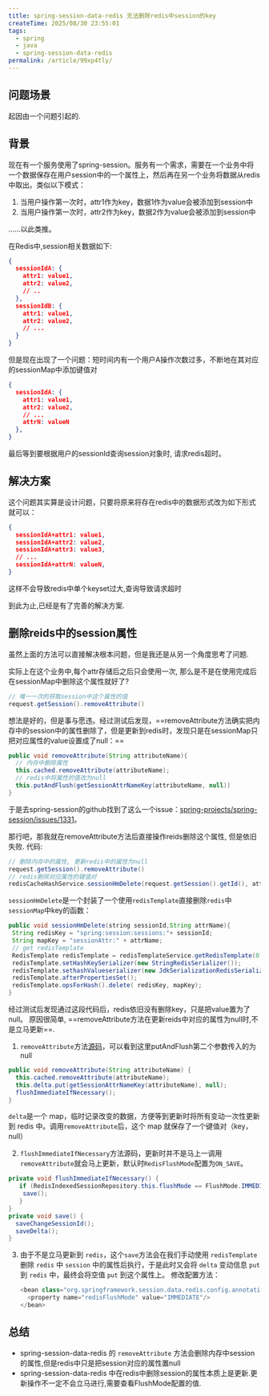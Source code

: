 ```yaml
---
title: spring-session-data-redis 无法删除redis中session的key
createTime: 2025/08/30 23:55:01
tags:
  - spring
  - java
  - spring-session-data-redis
permalink: /article/99xp4tly/
---
```


## 问题场景

起因由一个问题引起的.

## 背景

现在有一个服务使用了spring-session。服务有一个需求，需要在一个业务中将一个数据保存在用户session中的一个属性上，然后再在另一个业务将数据从redis中取出。类似以下模式：

1. 当用户操作第一次时，attr1作为key，数据1作为value会被添加到session中
2. 当用户操作第一次时，attr2作为key，数据2作为value会被添加到session中

……以此类推。

在Redis中,session相关数据如下:

```json
{
  sessionIdA: {
    attr1: value1,
    attr2: value2,
    // ..
  },
  sessionIdB: {
    attr1: value1,
    attr2: value2,
    // ...
  }
}
```

但是现在出现了一个问题：短时间内有一个用户A操作次数过多，不断地在其对应的sessionMap中添加键值对

```json
{
  sessionIdA: {
    attr1: value1,
    attr2: value2,
    // ...
    attrN: valueN
  },
}
```

最后等到要根据用户的sessionId查询session对象时, 请求redis超时。

## 解决方案

这个问题其实算是设计问题，只要将原来将存在redis中的数据形式改为如下形式就可以：

```json
{
  sessionIdA+attr1: value1,
  sessionIdA+attr2: value2,
  sessionIdA+attr3: value3,
  // ...
  sessionIdA+attrN: valueN,
}
```

这样不会导致redis中单个keyset过大,查询导致请求超时

到此为止,已经是有了完善的解决方案.

## 删除reids中的session属性

虽然上面的方法可以直接解决根本问题，但是我还是从另一个角度思考了问题.

实际上在这个业务中,每个attr存储后之后只会使用一次, 那么是不是在使用完成后在sessionMap中删除这个属性就好了?

```java
// 唯一一次的获取session中这个属性的值
request.getSession().removeAttribute()
```

想法是好的，但是事与愿违。经过测试后发现，==removeAttribute方法确实把内存中的session中的属性删除了，但是更新到redis时，发现只是在sessionMap只把对应属性的value设置成了null：==

```java
public void removeAttribute(String attributeName){
  // 内存中删除属性
  this.cached.removeAttribute(attributeName);
  // redis中将属性的值改为null
  this.putAndFlush(getSessionAttrNameKey(attributeName, null))
}

```

于是去spring-session的github找到了这么一个issue：[spring-projects/spring-session/issues/1331](https://github.com/spring-projects/spring-session/issues/1331)。

那行吧，那我就在removeAttribute方法后直接操作reids删除这个属性, 但是依旧失败. 代码:

```java
// 删除内存中的属性, 更新redis中的属性为null
request.getSession().removeAttribute()
// redis删除对应属性的键值对
redisCacheHashService.sessionHmDelete(request.getSession().getId(), attrName)
```

`sessionHmDelete`是一个封装了一个使用`redisTemplate`直接删除`redis`中`sessionMap`中key的函数：

```java
public void sessionHmDelete(string sessionId,String attrName){
 String redisKey = "spring:session:sessions:"+ sessionId;
 String mapKey = "sessionAttr:" + attrName;
 // get redisTemplate 
 RedisTemplate redisTemplate = redisTemplateService.getRedisTemplate(0);
 redisTemplate.setHashKeySerializer(new StringRedisSerializer());
 redisTemplate.sethashValueserializer(new JdkSerializationRedisSerializer());
 redisTemplate.afterPropertiesSet();
 redisTemplate.opsForHash().delete( redisKey, mapKey);
}
```

经过测试后发现通过这段代码后，redis依旧没有删除key，只是把value置为了null。
原因很简单, ==removeAttribute方法在更新reids中对应的属性为null时,不是立马更新==.

1. `removeAttribute`方法[源码](https://github.com/spring-projects/spring-session/blob/e87be43acb77de4d076cbcffbddff0d281c9edda/spring-session-data-redis/src/main/java/org/springframework/session/data/redis/RedisIndexedSessionRepository.java#L876-L880)，可以看到这里putAndFlush第二个参数传入的为 null

```java
public void removeAttribute(String attributeName) {
  this.cached.removeAttribute(attributeName);
  this.delta.put(getSessionAttrNameKey(attributeName), null);
  flushImmediateIfNecessary();
}
```

`delta`是一个 map，临时记录改变的数据，方便等到更新时将所有变动一次性更新到 redis 中。调用`removeAttribute`后，这个 map 就保存了一个键值对（key，null）

2. `flushImmediateIfNecessary`方法源码，更新时并不是马上一调用`removeAttribute`就会马上更新，默认时`RedisFlushMode`配置为`ON_SAVE`。

```java
private void flushImmediateIfNecessary() {
   if (RedisIndexedSessionRepository.this.flushMode == FlushMode.IMMEDIATE) {
    save();
   }
}
private void save() {
  saveChangeSessionId();
  saveDelta();
}
```

3. 由于不是立马更新到 `redis`，这个`save`方法会在我们手动使用 `redisTemplate` 删除 `redis` 中 `session` 中的属性后执行，于是此时又会将 `delta` 变动信息 `put` 到 `redis` 中，最终会将空值 `put` 到这个属性上。
    修改配置方法：

    ```java
    <bean class="org.springframework.session.data.redis.config.annotation.web.http.RedisHttpSessionConfiguration">
      <property name="redisFlushMode" value="IMMEDIATE"/>
    </bean>
    ```

## 总结

- spring-session-data-redis 的 `removeAttribute` 方法会删除内存中session的属性,但是redis中只是把session对应的属性置null
- spring-session-data-redis 中在redis中删除session的属性本质上是更新.更新操作不一定不会立马进行,需要查看FlushMode配置的值.
